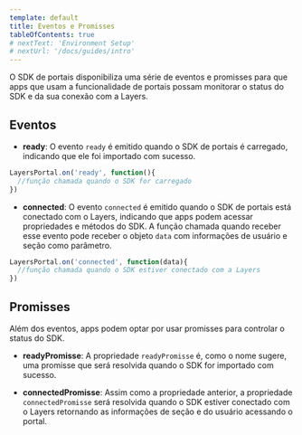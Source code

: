 ```yaml
---
template: default
title: Eventos e Promisses
tableOfContents: true
# nextText: 'Environment Setup'
# nextUrl: '/docs/guides/intro'
---
```


O SDK de portais disponibiliza uma série de eventos e promisses para que apps que usam a funcionalidade de portais possam monitorar o status do SDK e da sua conexão com a Layers.

## Eventos

+ **ready**: O evento `ready` é emitido quando o SDK de portais é carregado, indicando que ele foi importado com sucesso.

```js
LayersPortal.on('ready', function(){
  //função chamada quando o SDK for carregado
})
```

+ **connected**: O evento `connected` é emitido quando o SDK de portais está conectado com o Layers, indicando que apps podem acessar propriedades e métodos do SDK. A função chamada quando receber esse evento pode receber o objeto `data` com informações de usuário e seção como parâmetro.

```js
LayersPortal.on('connected', function(data){
  //função chamada quando o SDK estiver conectado com a Layers
})
```

## Promisses

Além dos eventos, apps podem optar por usar promisses para controlar o status do SDK.

+ **readyPromisse**: A propriedade `readyPromisse` é, como o nome sugere, uma promisse que será resolvida quando o SDK for importado com sucesso.

+ **connectedPromisse**: Assim como a propriedade anterior, a propriedade `connectedPromisse` será resolvida  quando o SDK estiver conectado com o Layers retornando as informações de seção e do usuário acessando o portal.
